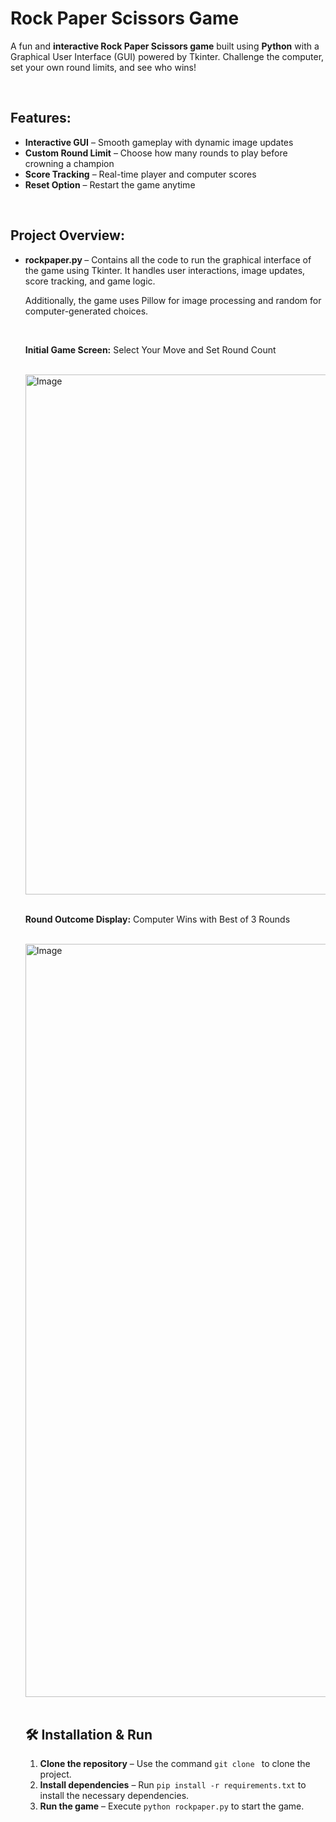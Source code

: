 # Rock Paper Scissors Game 


A fun and <b>interactive Rock Paper Scissors game</b> built using <b>Python</b> with a Graphical User Interface (GUI) powered by Tkinter. Challenge the computer, set your own round limits, and see who wins! 

<br>
<h2>Features: </h2>
        <ul class="feature-list">
            <li><strong>Interactive GUI</strong> – Smooth gameplay with dynamic image updates</li>
            <li><strong>Custom Round Limit</strong> – Choose how many rounds to play before crowning a champion</li>
            <li><strong>Score Tracking</strong> – Real-time player and computer scores</li>
            <li><strong>Reset Option</strong> – Restart the game anytime</li>
        </ul>
<br>

<h2>Project Overview: </h2>
        <ul class="feature-list">
            <li><strong>rockpaper.py </strong> – Contains all the code to run the graphical interface of the game using Tkinter. It handles user interactions, image updates, score tracking, and game logic.</li>
<p>Additionally, the game uses Pillow for image processing and random for computer-generated choices.</p>
          
<br> 

<p><b>Initial Game Screen:</b> Select Your Move and Set Round Count </p>
<br>
<img width="832" alt="Image" src="https://github.com/user-attachments/assets/218df2a4-3b83-4ee3-9ebf-696d531620b0" />

<br>
<br>
<p><b>Round Outcome Display:</b> Computer Wins with Best of 3 Rounds</p>
<br>
<img width="1205" alt="Image" src="https://github.com/user-attachments/assets/dcdd23ba-e9c2-4227-9264-91bc7062a546" />
<br>
<br>

<h2>🛠️ Installation & Run</h2>
<ol class="feature-list">
    <li><strong>Clone the repository</strong> – Use the command <code>git clone <repository-url></code> to clone the project.</li>
    <li><strong>Install dependencies</strong> – Run <code>pip install -r requirements.txt</code> to install the necessary dependencies.</li>
    <li><strong>Run the game</strong> – Execute <code>python rockpaper.py</code> to start the game.</li>
</ol>



